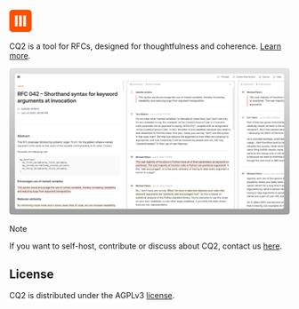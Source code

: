 <img
   src="./public/logos/cq2-favicon.svg"
   alt="CQ2 logo"
   height="40px"
   width="40px"
/>

CQ2 is a tool for RFCs, designed for thoughtfulness and coherence. [Learn more](https://cq2.co).

<img
   src="./public/meta.png"
   alt="CQ2 meta"
/>

> [!NOTE]
> If you want to self-host, contribute or discuss about CQ2, contact us [here](anand@cq2.co).

## License

CQ2 is distributed under the AGPLv3 [license](https://github.com/cq2-co/cq2/blob/main/LICENSE).
